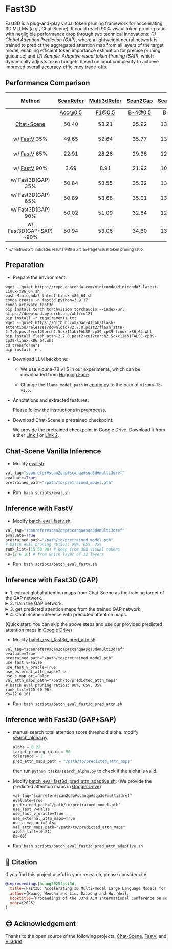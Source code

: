 # Fast3D
Fast3D is a plug-and-play visual token pruning framework for accelerating 3D MLLMs (*e.g.*, Chat-Scene). It could reach 90% visaul token pruning ratio with negligible performance drop through two technical innovations: *(1) Global Attention Prediction (GAP)*, where a lightweight neural network is trained to predict the aggregated attention map from all layers of the target model, enabling efficient token importance estimation for precise pruning guidance; and *(2) Sample-Adaptive visual token Pruning (SAP)*, which dynamically adjusts token budgets based on input complexity to achieve improved overall accuracy-efficiency trade-offs.

## Performance Comparison

  | Method | [ScanRefer](https://github.com/daveredrum/ScanRefer)  | [Multi3dRefer](https://github.com/3dlg-hcvc/M3DRef-CLIP) | [Scan2Cap](https://github.com/daveredrum/Scan2Cap) | [ScanQA](https://github.com/ATR-DBI/ScanQA) | [SQA3D](https://github.com/SilongYong/SQA3D) | Score Ratio |
  | :----:	|:---------:	|:-------:	|:------:	|:------:	|:---------:	|:---------:	|
  | | Acc@0.5 | F1@0.5 | B-4@0.5 | B-4 | EM-R | |
  | [Chat-Scene](https://github.com/ZzZZCHS/Chat-Scene)   | 50.40 | 53.21 | 35.92 | 13.55 | 56.83 | 100 % |
  | w/ [FastV](https://github.com/pkunlp-icler/FastV) 35% | 49.65 | 52.64 | 35.77 | 13.80 | 56.74 | 99.74 % |
  | w/ [FastV](https://github.com/pkunlp-icler/FastV) 65% | 22.91 | 28.26 | 29.36 | 12.84 | 56.01 | 74.72 % |
  | w/ [FastV](https://github.com/pkunlp-icler/FastV) 90% | 3.69 | 8.91 | 21.92  | 10.47 | 50.64 | 50.29 % |
  | w/ Fast3D(GAP) 35% | 50.84 | 53.55 | 35.32 | 13.29 | 56.86 | 99.60 % |
  | w/ Fast3D(GAP) 65% | 50.89 | 53.68 | 35.01 | 13.44 | 56.34 | 99.53 % |
  | w/ Fast3D(GAP) 90% | 50.02 | 51.09 | 32.64 | 12.79 | 55.42 | 95.61 % |
  | w/ Fast3D(GAP+SAP) ~90% | 50.94 | 53.06 | 34.60 | 13.29 | 56.22 | 98.82 % |

<small>\* *w/ method x%* indicates results with a *x%* average visual token pruning ratio. </small>


## Preparation
- Prepare the environment:

```shell
wget --quiet https://repo.anaconda.com/miniconda/Miniconda3-latest-Linux-x86_64.sh
bash Miniconda3-latest-Linux-x86_64.sh
conda create -n fast3d python=3.9.17
conda activate fast3d
pip install torch torchvision torchaudio --index-url https://download.pytorch.org/whl/cu121
pip install -r requirements.txt
wget --quiet https://github.com/Dao-AILab/flash-attention/releases/download/v2.7.0.post2/flash_attn-2.7.0.post2+cu12torch2.5cxx11abiFALSE-cp39-cp39-linux_x86_64.whl
pip install flash_attn-2.7.0.post2+cu12torch2.5cxx11abiFALSE-cp39-cp39-linux_x86_64.whl
cd transformers
pip install -e .
```

- Download LLM backbone:
  -  We use Vicuna-7B v1.5 in our experiments, which can be downloaded from [Hugging Face](https://huggingface.co/lmsys/vicuna-7b-v1.5).

  - Change the `llama_model_path` in [config.py](./scripts/config.py) to the path of `vicuna-7b-v1.5`.
  

- Annotations and extracted features:
  
  Please follow the instructions in [preprocess](preprocess/README.md).


- Download Chat-Scene's pretrained checkpoint:

  We provide the pretrained checkpoint in Google Drive. Download it from either [Link 1](https://drive.google.com/file/d/1whwCaq0YfPGWX1VxB_gVn_BoLYasc_nb/view?usp=sharing) or [Link 2](https://drive.google.com/file/d/1Ziz7Be9l6MEbn3Qmlyr9gv42C0iJQgAn/view?usp=sharing).

## Chat-Scene Vanilla Inference

- Modify [eval.sh](scripts/eval.sh):

```python
val_tag="scanrefer#scan2cap#scanqa#sqa3d#multi3dref"
evaluate=True
pretrained_path="/path/to/pretrained_model.pth"
```

- Run: `bash scripts/eval.sh`

## Inference with FastV 

- Modify [batch_eval_fastv.sh](scripts/batch_eval_fastv.sh): 

```python
val_tag="scanrefer#scan2cap#scanqa#sqa3d#multi3dref"
evaluate=True
pretrained_path="/path/to/pretrained_model.pth"
# batch eval pruning ratios: 90%, 65%, 35%
rank_list=(15 60 90) # keep from 300 visual tokens
Ks=(2 6 16) # from which layer of 32 layers
```

- Run: `bash scripts/batch_eval_fastv.sh`


## Inference with Fast3D (GAP)

<details>
<summary>
1. extract global attention maps from Chat-Scene as the training target of the GAP network.
</summary>
  
  (You can skip this step and use our provided infer_attn_maps in [Google Drive](https://drive.google.com/drive/folders/16yQARetNqhp8hos2PgtHpnC5dMrCXnYe?usp=drive_link))

  - Modify [extract_attn_maps.sh](scripts/extract_attn_maps.sh)

  ```python
  train_tag="scanrefer#scan2cap#scanqa#sqa3d#multi3dref"
  val_tag="scanrefer#scan2cap#scanqa#sqa3d#multi3dref"
  evaluate=True
  pretrained_path="/path/to/pretrained_model.pth"
  ```

  - Run: `bash scripts/extract_attn_maps.sh`
</details>

<details>
<summary>
2. train the GAP network. 
</summary>
  
  (You can skip this step and use our provided trained_gap_network in [Google Drive](https://drive.google.com/drive/folders/16yQARetNqhp8hos2PgtHpnC5dMrCXnYe?usp=drive_link))

  - Modify [train.yaml](fast3d/config/train.yaml)

  ```yaml
  attn_maps_root: /path/to/infer_attn_maps(extracted_attn_maps)
  train_tags: scanrefer#scan2cap#scanqa#sqa3d#multi3dref
  val_tags: scanrefer#scan2cap#scanqa#sqa3d#multi3dref
  ```

  -  We use roberta-base in our experiments, which can be downloaded from [Hugging Face](https://huggingface.co/FacebookAI/roberta-base). Then modify Fast3dNetConfig.roberta_path in [modeling_fast3d.py](fast3d/modeling_fast3d.py).

  - We use 4× NVIDIA RTX 3090 GPUs to train the GAP network. Run: 
  ```bash
  accelerate config
  cd fast3d
  bash train_fast3d.sh
  ```
</details>

<details>
<summary>
3. get predicted attention maps from the trained GAP network. 
</summary>

  (You can skip this step and use our provided pred_attn_maps in [Google Drive](https://drive.google.com/drive/folders/16yQARetNqhp8hos2PgtHpnC5dMrCXnYe?usp=drive_link))

  - Modify [test.yaml](fast3d/config/test.yaml)

  ```yaml
  eval_only: True
  pretrained_model_path: /path/to/checkpoint_best.pth
  save_attn_maps: True
  attn_maps_root: /path/to/infer_attn_maps(extracted_attn_maps)
  val_tags: scanrefer#scan2cap#scanqa#sqa3d#multi3dref
  ```

  - Run: 
  ```bash
  accelerate config
  cd fast3d
  bash test_fast3d.sh
  ```
</details>
 
<details open>
<summary>
4. Chat-Scene inference with predicted attention maps. 
</summary>
  
  (Quick start: You can skip the above steps and use our provided predicted attention maps in [Google Drive](https://drive.google.com/drive/folders/16yQARetNqhp8hos2PgtHpnC5dMrCXnYe?usp=drive_link))

  - Modify [batch_eval_fast3d_pred_attn.sh](scripts/batch_eval_fast3d_pred_attn.sh)

  ```shell
  val_tag="scanrefer#scan2cap#scanqa#sqa3d#multi3dref"
  evaluate=True
  pretrained_path="/path/to/pretrained_model.pth"
  use_fast_v=False
  use_fast_v_oracle=True
  use_external_attn_maps=True
  use_a_map_ori=False
  val_attn_maps_path="/path/to/predicted_attn_maps"
  # batch eval pruning ratios: 90%, 65%, 35%
  rank_list=(15 60 90)
  Ks=(2 6 16)
  ```

  - Run: `bash scripts/batch_eval_fast3d_pred_attn.sh`
</details>


## Inference with Fast3D (GAP+SAP)

- manual search total attention score threshold alpha: modify [search_alpha.py](tasks/search_alpha.py)

  ```python
  alpha = 0.21
  target_pruning_ratio = 90
  tolerance = 2
  pred_attn_maps_path = "/path/to/predicted_attn_maps"
  ```

  then run `python tasks/search_alpha.py` to check if the alpha is valid.

- Modify [batch_eval_fast3d_pred_attn_adaptive.sh](scripts/batch_eval_fast3d_pred_attn_adaptive.sh): (We provide the predicted attention maps in [Google Drive](https://drive.google.com/drive/folders/16yQARetNqhp8hos2PgtHpnC5dMrCXnYe?usp=drive_link))

  ```shell
  val_tag="scanrefer#scan2cap#scanqa#sqa3d#multi3dref"
  evaluate=True
  pretrained_path="/path/to/pretrained_model.pth"
  use_fast_v=False
  use_fast_v_oracle=True
  use_external_attn_maps=True
  use_a_map_ori=False
  val_attn_maps_path="/path/to/predicted_attn_maps"
  alpha_list=(0.21)
  Ks=(0)
  ```

- Run: `bash scripts/batch_eval_fast3d_pred_attn_adaptive.sh`


## 📄 Citation

If you find this project useful in your research, please consider cite:
```BibTeX
@inproceedings{huang2025fast3d,
  title={Fast3D: Accelerating 3D Multi-modal Large Language Models for Efficient 3D Scene Understanding},
  author={Huang, Wencan and Liu, Daizong and Hu, Wei},
  booktitle={Proceedings of the 33rd ACM International Conference on Multimedia},
  year={2025}
}
```

## 😊 Acknowledgement

Thanks to the open source of the following projects: [Chat-Scene](https://github.com/ZzZZCHS/Chat-Scene), [FastV](https://github.com/pkunlp-icler/FastV), and [Vil3dref](https://github.com/cshizhe/vil3dref)
